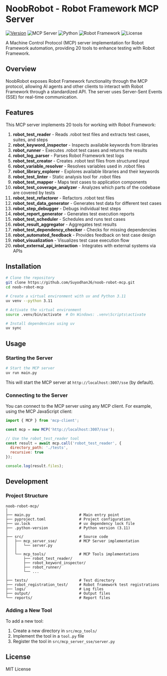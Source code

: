# NoobRobot - Robot Framework MCP Server

[![Version](https://img.shields.io/badge/Version-v0.1.0-brightgreen)](https://github.com/SuyodhanJ6/noob-robot-mcp/releases/tag/v0.1.0)
![MCP Server](https://img.shields.io/badge/MCP-Server-blue)
![Python](https://img.shields.io/badge/Python-3.11-yellow)
![Robot Framework](https://img.shields.io/badge/Robot%20Framework-6.1-red)
![License](https://img.shields.io/badge/License-MIT-green)

A Machine Control Protocol (MCP) server implementation for Robot Framework automation, providing 20 tools to enhance testing with Robot Framework.

## Overview

NoobRobot exposes Robot Framework functionality through the MCP protocol, allowing AI agents and other clients to interact with Robot Framework through a standardized API. The server uses Server-Sent Events (SSE) for real-time communication.

## Features

This MCP server implements 20 tools for working with Robot Framework:

1. **robot_test_reader** - Reads .robot test files and extracts test cases, suites, and steps
2. **robot_keyword_inspector** - Inspects available keywords from libraries
3. **robot_runner** - Executes .robot test cases and returns the results
4. **robot_log_parser** - Parses Robot Framework test logs
5. **robot_test_creator** - Creates .robot test files from structured input
6. **robot_variable_resolver** - Resolves variables used in .robot files
7. **robot_library_explorer** - Explores available libraries and their keywords
8. **robot_test_linter** - Static analysis tool for .robot files
9. **robot_test_mapper** - Maps test cases to application components
10. **robot_test_coverage_analyzer** - Analyzes which parts of the codebase are covered by tests
11. **robot_test_refactorer** - Refactors .robot test files
12. **robot_test_data_generator** - Generates test data for different test cases
13. **robot_step_debugger** - Debugs individual test steps
14. **robot_report_generator** - Generates test execution reports
15. **robot_test_scheduler** - Schedules and runs test cases
16. **robot_result_aggregator** - Aggregates test results
17. **robot_test_dependency_checker** - Checks for missing dependencies
18. **robot_automated_feedback** - Provides feedback on test case design
19. **robot_visualization** - Visualizes test case execution flow
20. **robot_external_api_interaction** - Integrates with external systems via APIs

## Installation

```bash
# Clone the repository
git clone https://github.com/SuyodhanJ6/noob-robot-mcp.git
cd noob-robot-mcp

# Create a virtual environment with uv and Python 3.11
uv venv --python 3.11

# Activate the virtual environment
source .venv/bin/activate  # On Windows: .venv\Scripts\activate

# Install dependencies using uv
uv sync
```

## Usage

### Starting the Server

```bash
# Start the MCP server
uv run main.py
```

This will start the MCP server at `http://localhost:3007/sse` (by default).

### Connecting to the Server

You can connect to the MCP server using any MCP client. For example, using the MCP JavaScript client:

```javascript
import { MCP } from 'mcp-client';

const mcp = new MCP('http://localhost:3007/sse');

// Use the robot_test_reader tool
const result = await mcp.call('robot_test_reader', {
  directory_path: './tests',
  recursive: true
});

console.log(result.files);
```

## Development

### Project Structure

```
noob-robot-mcp/
│
├── main.py                      # Main entry point
├── pyproject.toml               # Project configuration
├── uv.lock                      # uv dependency lock file
├── .python-version              # Python version (3.11)
│
├── src/                         # Source code
│   ├── mcp_server_sse/          # MCP Server implementation
│   │   └── server.py
│   │
│   └── mcp_tools/               # MCP Tools implementations
│       ├── robot_test_reader/
│       ├── robot_keyword_inspector/
│       ├── robot_runner/
│       └── ...
│
├── tests/                       # Test directory
├── robot_registration_test/     # Robot framework test registrations
├── logs/                        # Log files
├── output/                      # Output files
└── reports/                     # Report files
```

### Adding a New Tool

To add a new tool:

1. Create a new directory in `src/mcp_tools/`
2. Implement the tool in a `tool.py` file
3. Register the tool in `src/mcp_server_sse/server.py`

## License

MIT License

